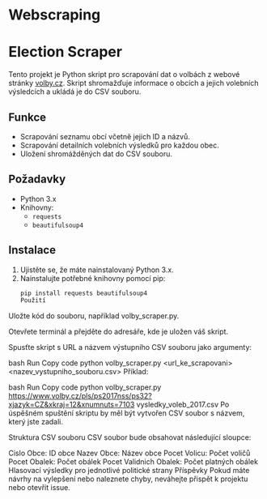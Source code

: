 # Webscraping
# Election Scraper

Tento projekt je Python skript pro scrapování dat o volbách z webové stránky [volby.cz](https://www.volby.cz). Skript shromažďuje informace o obcích a jejich volebních výsledcích a ukládá je do CSV souboru.

## Funkce

- Scrapování seznamu obcí včetně jejich ID a názvů.
- Scrapování detailních volebních výsledků pro každou obec.
- Uložení shromážděných dat do CSV souboru.

## Požadavky

- Python 3.x
- Knihovny:
  - `requests`
  - `beautifulsoup4`

## Instalace

1. Ujistěte se, že máte nainstalovaný Python 3.x.
2. Nainstalujte potřebné knihovny pomocí pip:
   ```bash
   pip install requests beautifulsoup4
   Použití
Uložte kód do souboru, například volby_scraper.py.

Otevřete terminál a přejděte do adresáře, kde je uložen váš skript.

Spusťte skript s URL a názvem výstupního CSV souboru jako argumenty:

bash
Run
Copy code
python volby_scraper.py <url_ke_scrapovani> <nazev_vystupniho_souboru.csv>
Příklad:

bash
Run
Copy code
python volby_scraper.py https://www.volby.cz/pls/ps2017nss/ps32?xjazyk=CZ&xkraj=12&xnumnuts=7103 vysledky_voleb_2017.csv
Po úspěšném spuštění skriptu by měl být vytvořen CSV soubor s názvem, který jste zadali.

Struktura CSV souboru
CSV soubor bude obsahovat následující sloupce:

Cislo Obce: ID obce
Nazev Obce: Název obce
Pocet Volicu: Počet voličů
Pocet Obalek: Počet obálek
Pocet Validnich Obalek: Počet platných obálek
Hlasovací výsledky pro jednotlivé politické strany
Příspěvky
Pokud máte návrhy na vylepšení nebo naleznete chyby, neváhejte přispět k projektu nebo otevřít issue.
